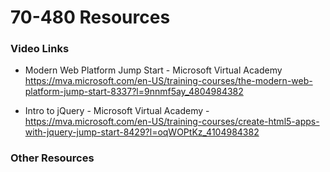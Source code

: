 # 70-480 Resources


### Video Links

* Modern Web Platform Jump Start - Microsoft Virtual Academy
https://mva.microsoft.com/en-US/training-courses/the-modern-web-platform-jump-start-8337?l=9nnmf5ay_4804984382

* Intro to jQuery - Microsoft Virtual Academy - 
https://mva.microsoft.com/en-US/training-courses/create-html5-apps-with-jquery-jump-start-8429?l=oqWOPtKz_4104984382


### Other Resources

